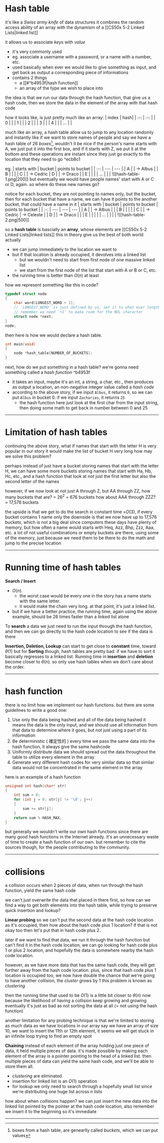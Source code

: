 # Hash table
it's like a *Swiss army knife* of data structures
it combines the random access ability of an array with the dynamism of a [[CS50x 5-2 Linked Lists|linked list]]

it allows us to associate *keys* with *value*
* it's very commonly used
* eg. associate a username with a password, or a name with a number, etc.
* used basically when ever we would like to give something as input, and get back as output a corresponding piece of informations
* contains 2 things
	* a [[#^b4953f|hash function]]
	* an array of the type we wish to place into

the idea is that we run our data through the hash function, that give us a hash code, then we store the data in the element of the array with that hash code

how it looks like, is just pretty much like an array:
| index | hash|
| :-: | :-: |
| 0 | |
| 1 | |
| 2 | |
| 3 | |
| 4 | |
| ... | |

much like an array, a hash table allow us to jump to any location randomly and instantly
like if we want to store names of people and say we have a hash table of 26 *boxes*[^1],
wouldn't it be nice if the person's name starts with A, we just put it into the first box, and if it starts with Z, we put it at the bottom
and these operations are instant since they just go exactly to the location that they need to go ^ecb8c1

[^1]: boxes from a hash table, are genearlly called *buckets*, which we can put values

eg.
| starts with | bucket | points to bucket |
| :-: | --- | --- |
| A | | -> Albus |
| B | | |
| C | | -> Cedric
| D | | -> Draco |
| E | | |
| ... | | |
![[hash-table-1.png|200]]
but eventually we would have people names' start with A or C or D, again. so where do these new names go?

notice for each bucket, they are not pointing to names only, but the bucket, then for each bucket that have a name, we can have it points to the another bucket, that could have a name in it
| starts with | bucket | points to bucket | points to bucket |
| :-: | --- | --- | --- |
| A | | -> Albus | |
| B | | | |
| C | | -> Cedric | -> Celeste |
| D | | -> Draco | |
| E | | | |
| ... | | | |
![[hash-table-2.png|500]]

so a **hash table** is bascially an **array**, whose elements are [[CS50x 5-2 Linked Lists|linked lists]]
this in theory give us the best of both world actually
* we can jump immediately to the location we want to
* but if that location is already occupied, it devolves into a linked list
	* but we wouldn't need to start from first node of one massive linked list
	* we start from the first node of the list that start with A or B or C, etc.
* the running time is better than $O(n)$ at least

how we represent something like this in code?
```c
typedef struct node
{
	char word[LONGEST_WORD + 1];
	// `LONGEST_WORD` is just defined by us, set it to what ever length we need
	// remember we need `+1` to make room for the NUL character
	struct node *next;
}
node;
```

then here is how we would declare a hash table.
```c
int main(void)
{
	node *hash_table[NUMBER_OF_BUCKETS];
}
```

next, how do we put something in a hash table?
we're gonna need something called a *hash function* ^b4953f
* it takes an input, maybe it's an int, a string, a char, etc., then produces as output a location, an non-negative integer value called a *hash code*
* according to the above story, if we input `Albus`, it returns `0`, so we can put `Albus` in bucket 0. if we input `Zacharias`, it returns `25`
	* the hash function here just look at the first char from the input string, then doing some math to get back in number between 0 and 25
___

# Limitation of hash tables

continuing the above story, what if names that start with the letter H is very popular in our story
it would make the list of bucket H very long
how may we solve this problem?

perhaps instead of just have a bucket storing names that start with the letter H, we can have some more buckets storing names that start with Ha, Hb, Hc, etc., and a hash function that look at not just the first letter but also the second letter of the names

however, if we now look at not just A through Z, but AA through ZZ, how many buckets that are?
= $26^2$ = 676 buckets
how about AAA through ZZZ?
= 17,576 buckets

the upside is that we get to do the search in constant time =$O(3)$, if every bucket contains 1 name only
the downside is that we now have up to 17,576 buckets, which is not a big deal since computers these days have plenty of memory, but how often a name would starts with Heq, Azz, Bhp, Zzz, Aaa, etc.
a lot of not useful combinations or empty buckets are there, using some of the memory, just because we need them to be there to do the math and jump to the precise location
___

# Running time of hash tables

**Search / Insert**
* $O(n)$.
	* the worst case would be every one in the story has a name starts with the same letter.
	* it would make the chain very long. at that point, it's just a linked list.
* but if we have a better practice, the running time, again using the above example, should be 26 times faster than a linked list alone

To **search** a data we just need to run the input through the hash function, and then we can go directly to the hash code location to see if the data is there

**Insertion, Deletion, Lookup** can start to get close to **constant** time, toward $\theta(1)$
but for **Sorting** though, hash tables are pretty bad. if we have to sort it basically regresses to a linked list. Running time in **insertion** and **deletion** become closer to $\theta(n)$.
so only use hash tables when we don't care about the order.
___

# hash function

there is no limit how we implement our hash functions.
but there are some guidelines to write a good one:
1. Use only the data being hashed and all of the data being hashed
    it means the data is the only input, and we should use all information from that data to determine where it goes, but not just using a part of its information
2. Be deterministic ( 確定性的 )
    every time we pass the same data into the hash function, it always give the same hashcode
3. Uniformly distribute data
    we should spread out the data throughout the table to utilize every element in the array
4. Generate very different hash codes for very similar data
    so that similar data would not be concentrated in the same element in the array

here is an example of a hash function
```c
unsigned int hash(char* str)
{
	int sum = 0;
	for (int j = 0; str[j] != '\0'; j++)
	{
		sum += str[j];
	}
	return sum % HASH_MAX;
}
```

but generally we wouldn't write our own hash functions
since there are many good hash functions in the Internet already.
it's an unnecessary waste of time to create a hash function of our own.
but remember to cite the sources though, for the people contributing to the community.
___

# collisions
a collision occurs when 2 pieces of data, when run through the hash function, yield the same hash code

we can't just overwrite the data that placed in there first, so how can we find a way to get both elements into the hash table, while trying to preserve quick insertion and lookup?


**Linear probing**
so we can't put the second data at the hash code location as it's occupied, then how about the hash code plus 1 location? if that is not okay too then let's put that in hash code plus 2.

later if we want to find that data, we run it through the hash function but can't find it in the hash code location, we can go looking for hash code plus 1 or plus 2 location, and hopefully the data is somewhere nearby the hash code location.

however, as we have more data that has the same hash code, they will get further away from the hash code location. plus, since that hash code plus 1 location is occupied too, we now have double the chance that we're going to have another collision, the *cluster* grows by 1
this problem is known as *clustering*

then the running time that used to be $O(1)$ is a little bit closer to $\theta(n)$ now
because the likelihood of having a collision keep growing and growing
eventually it's just as bad as not sorting the data at all (= not using the hash function)

another limitation for any probing technique is that we're limited to storing as much data as we have locations in our array
say we have an array of size 10, we want to insert the 11th or 12th element, it seems we will get stuck in an infinite loop trying to find an empty spot


**Chaining**
instead of each element of the array holding just one piece of data, it held multiple pieces of data. it's made possible by making each element of the array is a pointer pointing to the head of a linked list.
then multiple pieces of data can yield the same hash code, and we'll be able to store them all.

* *clustering* are eliminated
* insertion for linked list is an $O(1)$ operation
* for lookup we only need to search through a hopefully small list
   since we're distributing one huge list across *n* lists

how about when *collisions* happen?
we can just insert the new data into the linked list pointed by the pointer at the hash code location, also remember we insert it to the beginning so it's immediate
___

